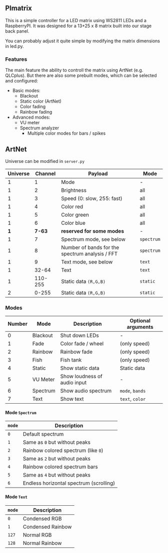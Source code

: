 ## PImatrix
This is a simple controller for a LED matrix using WS2811 LEDs and a RaspberryPI.
It was designed for a 13+25 x 8 matrix built into our stage back panel.

You can probably adjust it quite simple by modifying the matrix dimensions in led.py.

### Features
The main feature the ability to controll the matrix using ArtNet (e.g. QLCplus).
But there are also some prebuilt modes, which can be selected and configured:

* Basic modes:
  * Blackout
  * Static color (ArtNet)
  * Color fading
  * Rainbow fading
* Advanced modes:
  * VU meter
  * Spectrum analyzer
    * Multiple color modes for bars / spikes
    
## ArtNet
Universe can be modified in `server.py`

| Universe | Channel  | Payload                     |  Mode      |
|----------|----------|-----------------------------|------------|
|  1       |  1       | Mode                        |   -        |
|  1       |  2       | Brightness                  |  all       |
|  1       |  3       | Speed (0: slow, 255: fast)  |  all       |
|  1       |  4       | Color red                   |  all       |
|  1       |  5       | Color green                 |  all       |
|  1       |  6       | Color blue                  |  all       |
|  **1**   | **7-63** | **reserved for some modes** |  -         |
|  1       |  7       | Spectrum mode, see below    | `spectrum` |
|  1       |  8       | Number of bands for the spectrum analysis / FFT| `spectrum` |
|  1       |  9       | Text mode, see below        | `text`     |
|  1       |  32-64   | Text                        | `text`     |
|  1       |  110-255 | Static data `(R,G,B)`       | `static`   |
|  2       |  0-255   | Static data `(R,G,B)`       | `static`   |

### Modes
| Number | Mode     | Description                  |Optional arguments |
|--------|----------|------------------------------|-------------------|
|  0     | Blackout | Shut down LEDs               | -                 |
|  1     | Fade     | Color fade / wheel           | (only speed)      |
|  2     | Rainbow  | Rainbow fade                 | (only speed)      |
|  3     | Fish     | Fish tank                    | (only speed)      |
|  4     | Static   | Show static data             | Static data       |
|  5     | VU Meter | Show loudness of audio input | -                 |
|  6     | Spectrum | Show audio spectrum          | `mode`, `bands`   |
|  7     | Text     | Show text                    | `text`, `color`   |

#### Mode `Spectrum`

| `mode` | Description                             |
|--------|-----------------------------------------|
| `0`    | Default spectrum                        |
| `1`    | Same as `0` but without peaks           |
| `2`    | Rainbow colored spectrum (like `0`)     |
| `3`    | Same as `2` but without peaks           |
| `4`    | Rainbow colored spectrum bars           |
| `5`    | Same as `4` but without peaks           |
| `6`    | Endless horizontal spectrum (scrolling) |

#### Mode `Text`

| `mode` | Description                             |
|--------|-----------------------------------------|
| `0`    | Condensed RGB                           |
| `1`    | Condensed Rainbow                       |
| `127`  | Normal RGB                              |
| `128`  | Normal Rainbow                          |
